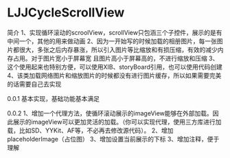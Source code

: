 # LJJCycleScrollView
简介
1、实现循环滚动的scroolView，scrollView只包涵三个子控件，展示的是有中间一个，其他的用来做动画
2、因为一开始写的时候加载的相册图片，每一张图片都很大，多张之后内存暴涨，所以引入图片等比缩放和有损压缩，有效的减少内存占用。对于图片宽小于屏幕宽 且图片高小于屏幕高的，不进行缩放和压缩
3、这个使用起来也特别方便，可以使用XIB、storyBoard引用，也可以使用代码创建
4、该类加载网络图片和缩放图片的时候都没有进行图片缓存，所以如果需要完美的话需要自己去实现

0.0.1
基本实现，基础功能基本满足

0.0.2
1、增加一个代理方法，使循环滚动展示的imageView能够在外部加载。因此展示的imageView可以更加灵活的加载。（你可以实现代理，使用三方库进行加载，比如SD、YYKit、AF等，不必再去修改源代码）。
2、增加placeholderImage（占位图）
3、增加设置当前展示的下标
3、增加注释，便于理解

